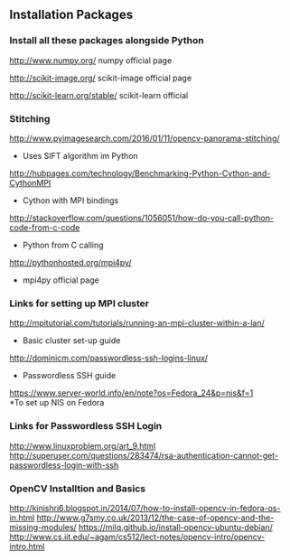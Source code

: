 
## Installation Packages

### Install all these packages alongside Python

http://www.numpy.org/
numpy official page

http://scikit-image.org/
scikit-image official page

http://scikit-learn.org/stable/
scikit-learn official

### Stitching

http://www.pyimagesearch.com/2016/01/11/opencv-panorama-stitching/
* Uses SIFT algorithm im Python

http://hubpages.com/technology/Benchmarking-Python-Cython-and-CythonMPI

* Cython with MPI bindings

http://stackoverflow.com/questions/1056051/how-do-you-call-python-code-from-c-code
* Python from C calling

http://pythonhosted.org/mpi4py/
* mpi4py official page

### Links for setting up MPI cluster

http://mpitutorial.com/tutorials/running-an-mpi-cluster-within-a-lan/
* Basic cluster set-up guide

http://dominicm.com/passwordless-ssh-logins-linux/
* Passwordless SSH guide

https://www.server-world.info/en/note?os=Fedora_24&p=nis&f=1  
*To set up NIS on Fedora

### Links for Passwordless SSH Login

http://www.linuxproblem.org/art_9.html
http://superuser.com/questions/283474/rsa-authentication-cannot-get-passwordless-login-with-ssh

### OpenCV Installtion and Basics
http://kinishri6.blogspot.in/2014/07/how-to-install-opencv-in-fedora-os-in.html
http://www.g7smy.co.uk/2013/12/the-case-of-opencv-and-the-missing-modules/
https://milq.github.io/install-opencv-ubuntu-debian/
http://www.cs.iit.edu/~agam/cs512/lect-notes/opencv-intro/opencv-intro.html
